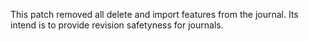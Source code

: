 This patch removed all delete and import features from the journal. Its intend is to provide revision safetyness for journals.